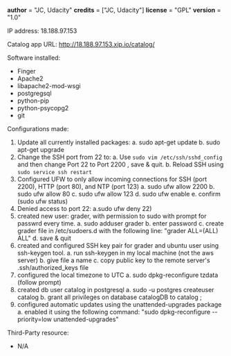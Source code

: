 
__author__ = "JC, Udacity" 
__credits__ = ["JC, Udacity"] 
__license__ = "GPL" 
__version__ = "1.0" 

IP address: 18.188.97.153 

Catalog app URL: http://18.188.97.153.xip.io/catalog/ 

Software installed: 
- Finger 
- Apache2 
- libapache2-mod-wsgi 
- postgregsql 
- python-pip 
- python-psycopg2 
- git 

Configurations made: 

1. Update all currently installed packages: 
	a. sudo apt-get update 
	b. sudo apt-get upgrade 
2. Change the SSH port from 22 to: 
	a. Use `sudo vim /etc/ssh/sshd_config` and then change Port 22 to Port 2200 , save & quit. 
	b. Reload SSH using `sudo service ssh restart` 
3. Configured UFW to only allow incoming connections for SSH (port 2200), HTTP (port 80), and NTP (port 123) 
	a. sudo ufw allow 2200 
	b. sudo ufw allow 80 
	c. sudo ufw allow 123 
	d. sudo ufw enable 
	e. confirm (sudo ufw status) 
4. Denied access to port 22: 
	a.sudo ufw deny 22) 
5. created new user: grader, with permission to sudo with prompt for passwrd every time. 
	a. sudo adduser grader 
	b. enter password 
	c. create grader file in /etc/sudoers.d with the following line: "grader ALL=(ALL) ALL" 
	d. save & quit 
6. created and configured SSH key pair for grader and ubuntu user using ssh-keygen tool. 
	a. run ssh-keygen in my local machine (not the aws server) 
	b. give file a name 
	c. copy public key to the remote server's .ssh/authorized_keys file 
7. configured the local timezone to UTC 
	a. sudo dpkg-reconfigure tzdata (follow prompt) 
8. created db user catalog in postgresql 
	a. sudo -u postgres createuser catalog 
	b. grant all privileges on database catalogDB to catalog ; 
9. configured automatic updates using the unattended-upgrades package
	a. enabled it using the following command: "sudo dpkg-reconfigure --priority=low unattended-upgrades" 

Third-Party resource: 

- N/A

